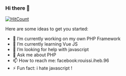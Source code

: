 ### Hi there 👋

<!--
**rouissi-iheb/rouissi-iheb** is a ✨ _special_ ✨ repository because its `README.md` (this file) appears on your GitHub profile.
-->

[![HitCount](http://hits.dwyl.com/rouissi-iheb/rouissi-iheb.svg)](http://hits.dwyl.com/rouissi-iheb/rouissi-iheb)

Here are some ideas to get you started:

- 🔭 I’m currently working on my own PHP Framework 
- 🌱 I’m currently learning Vue JS
- 🤔 I’m looking for help with javascript
- 💬 Ask me about PHP 
- 📫 How to reach me: facebook:rouissi.iheb.96
- ⚡ Fun fact: i hate javascript ! 

